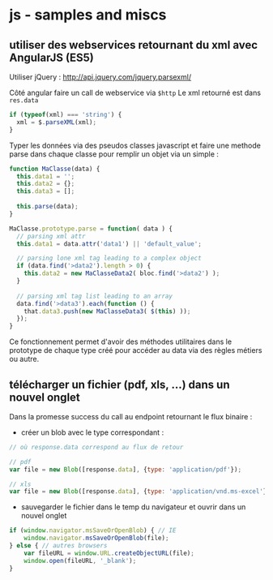 
# js - samples and miscs

## utiliser des webservices retournant du xml avec AngularJS (ES5)

Utiliser jQuery : http://api.jquery.com/jquery.parsexml/

Côté angular faire un call de webservice via `$http`
Le xml retourné est dans `res.data`

```javascript
if (typeof(xml) === 'string') {
  xml = $.parseXML(xml);
}
```

Typer les données via des pseudos classes javascript et faire une methode parse dans chaque classe pour remplir un objet via un simple :

```javascript
function MaClasse(data) {
  this.data1 = '';
  this.data2 = {};
  this.data3 = [];
  
  this.parse(data);
}

MaClasse.prototype.parse = function( data ) {
  // parsing xml attr
  this.data1 = data.attr('data1') || 'default_value';

  // parsing lone xml tag leading to a complex object
  if (data.find('>data2').length > 0) {
    this.data2 = new MaClasseData2( bloc.find('>data2') );
  }
  
  // parsing xml tag list leading to an array
  data.find('>data3').each(function () {
    that.data3.push(new MaClasseData3( $(this) ));
  });
}
```

Ce fonctionnement permet d'avoir des méthodes utilitaires dans le prototype de chaque type créé 
pour accéder au data via des règles métiers ou autre.

## télécharger un fichier (pdf, xls, ...) dans un nouvel onglet 

Dans la promesse success du call au endpoint retournant le flux binaire :

- créer un blob avec le type correspondant :

```javascript
// où response.data correspond au flux de retour

// pdf
var file = new Blob([response.data], {type: 'application/pdf'});

// xls
var file = new Blob([response.data], {type: 'application/vnd.ms-excel'});
```

- sauvegarder le fichier dans le temp du navigateur et ouvrir dans un nouvel onglet

```javascript
if (window.navigator.msSaveOrOpenBlob) { // IE
    window.navigator.msSaveOrOpenBlob(file);
} else { // autres browsers
    var fileURL = window.URL.createObjectURL(file);
    window.open(fileURL, '_blank');
}
```
